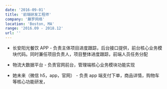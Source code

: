 ```yaml
---
date: '2016-09-01'
title: '前端研发工程师'
company: '藤罗网络'
location: 'Boston, MA'
range: '2016.09 - 2018.12'
url: ''
---
```


- 长安阳光餐饮 APP - 负责主体项目进度跟踪，后台接口提供，前台核心业务模块代码。同时兼任项目负责人，项目整体进度跟踪，前端人员任务分配

- 物流大数据平台 - 负责官网前台，管理端核心业务模块功能实现

- 她未来（微信 h5，app，官网） - 负责 app 端支付下单，商品详情，购物车等核心功能研发，
